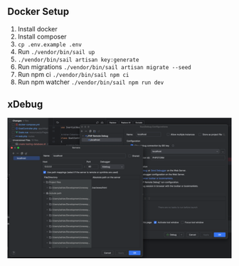## Docker Setup

1. Install docker
2. Install composer
3. `cp .env.example .env`
4. Run `./vendor/bin/sail up`
5. `./vendor/bin/sail artisan key:generate`
6. Run migrations `./vendor/bin/sail artisan migrate --seed`
7. Run npm ci `./vendor/bin/sail npm ci`
8. Run npm watcher `./vendor/bin/sail npm run dev`


## xDebug
![img.png](img.png)
